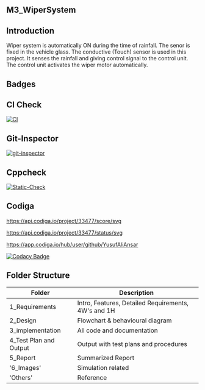 ## M3_WiperSystem

## Introduction

Wiper system is automatically ON during the time of rainfall. The senor is fixed in the vehicle glass. The conductive (Touch) sensor is used in this project. It senses the rainfall and giving control signal to the control unit. The control unit activates the wiper motor automatically.

## Badges

## CI Check

[![CI](https://github.com/YusufAliAnsar/M3_WiperSystem/actions/workflows/main.yml/badge.svg)](https://github.com/YusufAliAnsar/M3_WiperSystem/actions/workflows/main.yml)

## Git-Inspector

[![git-inspector](https://github.com/YusufAliAnsar/M3_WiperSystem/actions/workflows/git-inspector.yml/badge.svg)](https://github.com/YusufAliAnsar/M3_WiperSystem/actions/workflows/git-inspector.yml)
## Cppcheck

[![Static-Check](https://github.com/YusufAliAnsar/M3_WiperSystem/actions/workflows/Static-Check.yml/badge.svg)](https://github.com/YusufAliAnsar/M3_WiperSystem/actions/workflows/Static-Check.yml)

## Codiga


https://api.codiga.io/project/33477/score/svg

https://api.codiga.io/project/33477/status/svg

https://app.codiga.io/hub/user/github/YusufAliAnsar

[![Codacy Badge](https://app.codacy.com/project/badge/Grade/59257ead9b1f4e459ba964248039ffab)](https://www.codacy.com/gh/YusufAliAnsar/M3_WiperSystem/dashboard?utm_source=github.com&amp;utm_medium=referral&amp;utm_content=YusufAliAnsar/M3_WiperSystem&amp;utm_campaign=Badge_Grade)

## Folder Structure

| Folder | Description |
|--------|-------------|
| 1_Requirements | Intro, Features, Detailed Requirements, 4W's and 1H |
| 2_Design | Flowchart & behavioural diagram |
| 3_implementation  | All code and documentation |
| 4_Test Plan and Output |	Output with test plans and procedures |
| 5_Report |	Summarized Report |
| '6_Images' |	Simulation related  |
|'Others' | 	Reference |

